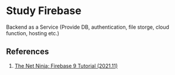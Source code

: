 # Study Firebase

Backend as a Service (Provide DB, authentication, file storge, cloud function, hosting etc.)

## References

1. [The Net Ninja; Firebase 9 Tutorial (2021.11)](https://www.youtube.com/playlist?list=PL4cUxeGkcC9jERUGvbudErNCeSZHWUVlb)